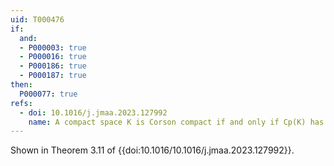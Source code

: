 ```yaml
---
uid: T000476
if:
  and:
  - P000003: true
  - P000016: true
  - P000186: true
  - P000187: true
then:
  P000077: true 
refs:
  - doi: 10.1016/j.jmaa.2023.127992
    name: A compact space K is Corson compact if and only if Cp(K) has a dense lc-scattered subspace (Tkachuk)
---
```


Shown in Theorem 3.11 of {{doi:10.1016/10.1016/j.jmaa.2023.127992}}.
